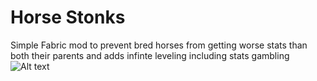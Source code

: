 # Horse Stonks
Simple Fabric mod to prevent bred horses from getting worse stats than both their parents and adds infinte leveling including stats gambling
![Alt text](https://i.gyazo.com/89ceefe1a9bd679b602b7f066949ce46.png "A close-up of a horse with a classic, hearty laugh expression, showing its teeth in a joyful and exaggerated way.")

